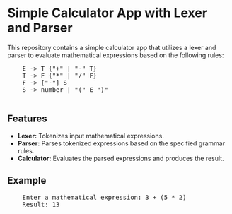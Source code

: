 <body>

  <h1>Simple Calculator App with Lexer and Parser</h1>

  <p>This repository contains a simple calculator app that utilizes a lexer and parser to evaluate mathematical expressions based on the following rules:</p>

  <pre>
    E -> T {"+" | "-" T}
    T -> F {"*" | "/" F}
    F -> ["-"] S
    S -> number | "(" E ")"
  </pre>

  <h2>Features</h2>

  <ul>
    <li><strong>Lexer:</strong> Tokenizes input mathematical expressions.</li>
    <li><strong>Parser:</strong> Parses tokenized expressions based on the specified grammar rules.</li>
    <li><strong>Calculator:</strong> Evaluates the parsed expressions and produces the result.</li>
  </ul>

  <h2>Example</h2>

  <pre>
    Enter a mathematical expression: 3 + (5 * 2)
    Result: 13
  </pre>

</body>

